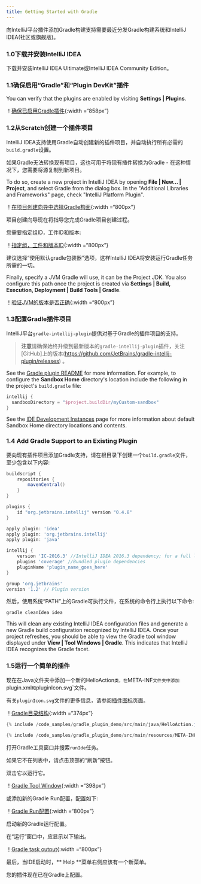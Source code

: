 ```yaml
---
title: Getting Started with Gradle
---
```


向IntelliJ平台插件添加Gradle构建支持需要最近分发Gradle构建系统和IntelliJ IDEA(社区或旗舰版)。


### 1.0下载并安装IntelliJ IDEA


下载并安装IntelliJ IDEA Ultimate或IntelliJ IDEA Community Edition。


### 1.1确保启用“Gradle”和“Plugin DevKit”插件


You can verify that the plugins are enabled by visiting **Settings \| Plugins**. 

！[确保已启用Gradle插件](img/step0_gradle_enabled.png){:width =“858px”}


### 1.2从Scratch创建一个插件项目


IntelliJ IDEA支持使用Gradle自动创建新的插件项目，并自动执行所有必需的`build.gradle`设置。

如果Gradle无法转换现有项目，这也可用于将现有插件转换为Gradle  - 在这种情况下，您需要将源复制到新项目。


To do so, create a new project in IntelliJ IDEA by opening **File \| New... \| Project**, and select Gradle from the dialog box. 
In the "Additional Libraries and Frameworks" page, check "IntelliJ Platform Plugin".

！[在项目创建向导中选择Gradle构面](img/step1_new_gradle_project.png){:width =“800px”}


项目创建向导现在将指导您完成Gradle项目创建过程。

您需要指定组ID，工件ID和版本:


！[指定组，工件和版本ID](img/step2_group_artifact_version.png){:width =“800px”}


建议选择“使用默认gradle包装器”选项，这样IntelliJ IDEA将安装运行Gradle任务所需的一切。


Finally, specify a JVM Gradle will use, it can be the Project JDK. 
You also configure this path once the project is created via **Settings \| Build, Execution, Deployment \| Build Tools \| Gradle**. 

！[验证JVM的版本是否正确](img/step3_gradle_config.png){:width =“800px”}


### 1.3配置Gradle插件项目

IntelliJ平台`gradle-intellij-plugin`提供对基于Gradle的插件项目的支持。


> **注意**请确保始终升级到最新版本的`gradle-intellij-plugin`插件，关注[GitHub]上的版本(https://github.com/JetBrains/gradle-intellij-plugin/releases) 
。


See the [Gradle plugin README](https://github.com/JetBrains/gradle-intellij-plugin/blob/master/README.md#gradle) for more information. 
For example, to configure the **Sandbox Home** directory's location include the following in the project's `build.gradle` file:
```groovy
intellij {
  sandboxDirectory = "$project.buildDir/myCustom-sandbox"
}
```
See the [IDE Development Instances](/basics/ide_development_instance.md) page for more information about default Sandbox Home directory locations and contents. 
 
### 1.4 Add Gradle Support to an Existing Plugin 

要向现有插件项目添加Gradle支持，请在根目录下创建一个`build.gradle`文件，至少包含以下内容:


```groovy
buildscript {
    repositories {
        mavenCentral()
    }
}

plugins {
    id "org.jetbrains.intellij" version "0.4.8"
}

apply plugin: 'idea'
apply plugin: 'org.jetbrains.intellij'
apply plugin: 'java'

intellij {
    version 'IC-2016.3' //IntelliJ IDEA 2016.3 dependency; for a full list of IntelliJ IDEA releases please see https://www.jetbrains.com/intellij-repository/releases
    plugins 'coverage' //Bundled plugin dependencies
    pluginName 'plugin_name_goes_here'
}

group 'org.jetbrains'
version '1.2' // Plugin version
```

然后，使用系统“PATH”上的Gradle可执行文件，在系统的命令行上执行以下命令:


```
gradle cleanIdea idea
```

This will clean any existing IntelliJ IDEA configuration files and generate a new Gradle build configuration recognized by IntelliJ IDEA. 
Once your project refreshes, you should be able to view the Gradle tool window displayed under **View \| Tool Windows \| Gradle**. 
This indicates that IntelliJ IDEA recognizes the Gradle facet. 

### 1.5运行一个简单的插件


现在在Java文件夹中添加一个新的HelloAction`类，在`META-INF`文件夹中添加`plugin.xml`和`pluginIcon.svg`文件。

有关`pluginIcon.svg`文件的更多信息，请参阅[插件图标](/basics/plugin_structure/plugin_icon_file.md)页面。


！[Gradle目录结构](img/gradle_directory_structure.png){:width =“374px”}


```java
{% include /code_samples/gradle_plugin_demo/src/main/java/HelloAction.java %}
```

```java
{% include /code_samples/gradle_plugin_demo/src/main/resources/META-INF/plugin.xml %}
```

打开Gradle工具窗口并搜索`runIde`任务。

如果它不在列表中，请点击顶部的“刷新”按钮。

双击它以运行它。


！[Gradle Tool Window](img/gradle_tasks_in_tool_window.png){:width =“398px”}


或添加新的Gradle Run配置，配置如下:


！[Gradle Run配置](img/gradle_run_config.png){:width =“800px”}


启动新的Gradle运行配置。

在“运行”窗口中，应显示以下输出。


！[Gradle task output](img/launch.png){:width =“800px”}


最后，当IDE启动时，** Help **菜单右侧应该有一个新菜单。

您的插件现在已在Gradle上配置。


